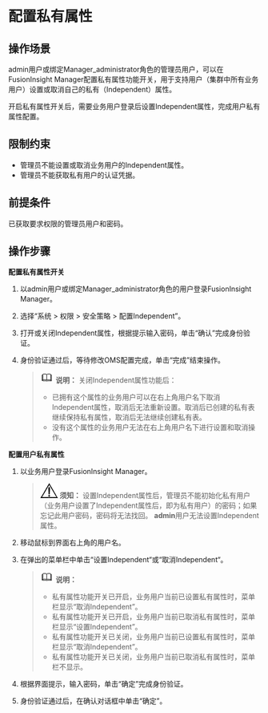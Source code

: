 # 配置私有属性<a name="admin_guide_000151"></a>

## 操作场景<a name="zh-cn_topic_0263899346_section16338184191517"></a>

admin用户或绑定Manager\_administrator角色的管理员用户，可以在FusionInsight Manager配置私有属性功能开关，用于支持用户（集群中所有业务用户）设置或取消自己的私有（Independent）属性。

开启私有属性开关后，需要业务用户登录后设置Independent属性，完成用户私有属性配置。

## 限制约束<a name="zh-cn_topic_0263899346_s7f3e703280e644bc98854a4e691198d0"></a>

-   管理员不能设置或取消业务用户的Independent属性。
-   管理员不能获取私有用户的认证凭据。

## 前提条件<a name="zh-cn_topic_0263899346_section696914313159"></a>

已获取要求权限的管理员用户和密码。

## 操作步骤<a name="zh-cn_topic_0263899346_section546341820156"></a>

**配置私有属性开关**

1.  以admin用户或绑定Manager\_administrator角色的用户登录FusionInsight Manager。
2.  选择“系统 \> 权限 \> 安全策略 \> 配置Independent”。
3.  打开或关闭Independent属性，根据提示输入密码，单击“确认”完成身份验证。
4.  身份验证通过后，等待修改OMS配置完成，单击“完成”结束操作。

    >![](public_sys-resources/icon-note.gif) **说明：** 
    >关闭Independent属性功能后：
    >-   已拥有这个属性的业务用户可以在右上角用户名下取消Independent属性，取消后无法重新设置。取消后已创建的私有表继续保持私有属性，取消后无法继续创建私有表。
    >-   没有这个属性的业务用户无法在右上角用户名下进行设置和取消操作。


**配置用户私有属性**

1.  以业务用户登录FusionInsight Manager。

    >![](public_sys-resources/icon-notice.gif) **须知：** 
    >设置Independent属性后，管理员不能初始化私有用户（业务用户设置了Independent属性后，即为私有用户）的密码；如果忘记此用户密码，密码将无法找回。
    >**admin**用户无法设置Independent属性。

2.  移动鼠标到界面右上角的用户名。
3.  在弹出的菜单栏中单击“设置Independent“或“取消Independent“。

    >![](public_sys-resources/icon-note.gif) **说明：** 
    >-   私有属性功能开关已开启，业务用户当前已设置私有属性时，菜单栏显示“取消Independent”。
    >-   私有属性功能开关已开启，业务用户当前已取消私有属性时，菜单栏显示“设置Independent”。
    >-   私有属性功能开关已关闭，业务用户当前已设置私有属性时，菜单栏显示“取消Independent”。
    >-   私有属性功能开关已关闭，业务用户当前已取消私有属性时，菜单栏不显示。

4.  根据界面提示，输入密码，单击“确定”完成身份验证。
5.  身份验证通过后，在确认对话框中单击“确定”。

